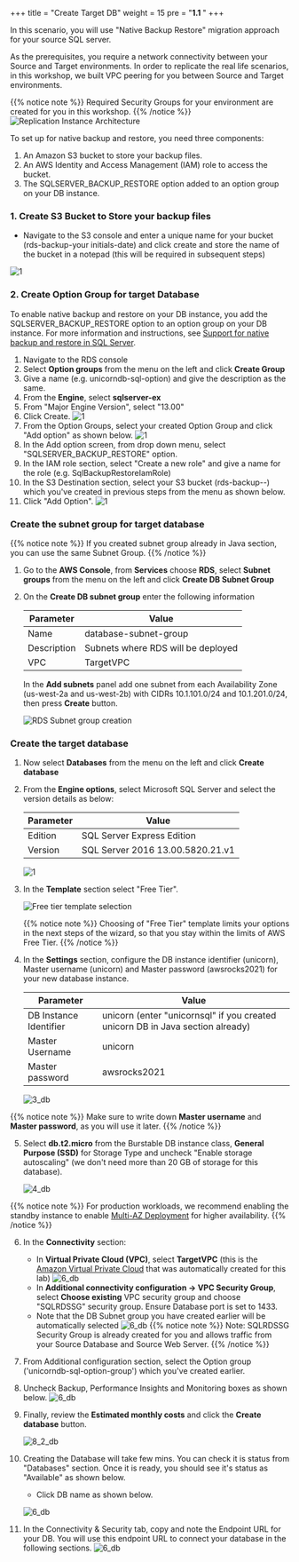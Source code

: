 +++
title = "Create Target DB"
weight = 15
pre = "<b>1.1 </b>"
+++


In this scenario, you will use "Native Backup Restore" migration approach for your source SQL server.

As the prerequisites, you require a network connectivity between your Source and Target environments.
In order to replicate the real life scenarios, in this workshop, we built VPC peering for you between Source and Target environments.

{{% notice note %}}
Required Security Groups for your environment are created for you in this workshop.
{{% /notice %}}
![Replication Instance Architecture](/db-mig/vpc-peering.png)

To set up for native backup and restore, you need three components:

1. An Amazon S3 bucket to store your backup files.
2. An AWS Identity and Access Management (IAM) role to access the bucket.
3. The SQLSERVER_BACKUP_RESTORE option added to an option group on your DB instance.

### 1. Create S3 Bucket to Store your backup files

- Navigate to the S3 console and enter a unique name for your bucket (rds-backup-your initials-date) and click create and store the name of the bucket in a notepad (this will be required in subsequent steps)

 ![1](/db-mig/net-create-s3-rds.png)

### 2. Create Option Group for target Database

To enable native backup and restore on your DB instance, you add the SQLSERVER_BACKUP_RESTORE option to an option group on your DB instance. For more information and instructions, see <a href="https://docs.aws.amazon.com/AmazonRDS/latest/UserGuide/Appendix.SQLServer.Options.BackupRestore.html" target="_blank">Support for native backup and restore in SQL Server</a>.

1. Navigate to the RDS console
2. Select **Option groups** from the menu on the left and click **Create Group**
3. Give a name (e.g. unicorndb-sql-option) and give the description as the same.
4. From the **Engine**, select **sqlserver-ex**
5. From "Major Engine Version", select "13.00"
6. Click Create.
    ![1](/db-mig/net-option-1.png)
7. From the Option Groups, select your created Option Group and click "Add option" as shown below.
    ![1](/db-mig/net-option-2.png)
8. In the Add option screen, from drop down menu, select "SQLSERVER_BACKUP_RESTORE" option.
9. In the IAM role section, select "Create a new role" and give a name for the role (e.g. SqlBackupRestoreIamRole)
10. In the S3 Destination section,  select your S3 bucket (rds-backup--) which you've created in previous steps from the menu as shown below.
11. Click "Add Option".
    ![1](/db-mig/net-option-3.png)

### Create the subnet group for target database

{{% notice note %}}
If you created subnet group already in Java section, you can use the same Subnet Group.
{{% /notice %}}

1. Go to the **AWS Console**, from **Services** choose **RDS**, select **Subnet groups** from the menu on the left and click **Create DB Subnet Group**

2. On the **Create DB subnet group** enter the following information

    | Parameter           | Value                    |
    | ------------------- | ------------------------ |
    | Name                | database-subnet-group     |
    | Description         | Subnets where RDS will be deployed |
    | VPC      | TargetVPC            |

    In the **Add subnets** panel add one subnet from each Availability Zone (us-west-2a and us-west-2b) with CIDRs 10.1.101.0/24 and 10.1.201.0/24, then press **Create** button.

    ![RDS Subnet group creation](/db-mig/net-db-subnet-group.png)

### Create the target database

1. Now select **Databases** from the menu on the left and click **Create database**

2. From the **Engine options**, select Microsoft SQL Server and select the version details as below:

    | Parameter           | Value                    |
    | ------------------- | ------------------------ |
    | Edition                | SQL Server Express Edition     |
    | Version         | SQL Server 2016 13.00.5820.21.v1 |

    ![1](/db-mig/net-create-db-1.png)

3. In the **Template** section select "Free Tier".

    ![Free tier template selection](/db-mig/db-template.png)

    {{% notice note %}}
Choosing of "Free Tier" template limits your options in the next steps of the wizard, so that you stay within the limits of AWS Free Tier.
{{% /notice %}}

4. In the **Settings** section, configure the DB instance identifier (unicorn), Master username (unicorn) and Master password (awsrocks2021) for your new database instance.

    | Parameter           | Value                    |
    | ------------------- | ------------------------ |
    | DB Instance Identifier                | unicorn (enter "unicornsql" if you created unicorn DB in Java section already)     |
    | Master Username         | unicorn |
    | Master password         | awsrocks2021 |

    ![3_db](/db-mig/db-create-2.png)

{{% notice note %}}
Make sure to write down **Master username** and **Master password**, as you will use it later.
{{% /notice %}}

5. Select **db.t2.micro** from the Burstable DB instance class,  **General Purpose (SSD)** for Storage Type and uncheck "Enable storage autoscaling" (we don't need more than 20 GB of storage for this database).

    ![4_db](/db-mig/4_db.png)

{{% notice note %}}
For production workloads, we recommend enabling the standby instance to enable <a href="https://docs.aws.amazon.com/AmazonRDS/latest/UserGuide/Concepts.MultiAZ.html" target="_blank">Multi-AZ Deployment</a> for higher availability.
{{% /notice %}}

6. In the **Connectivity** section:
    - In **Virtual Private Cloud (VPC)**, select **TargetVPC** (this is the <a href="https://aws.amazon.com/vpc/" target="_blank">Amazon Virtual Private Cloud</a> that was automatically created for this lab)
        ![6_db](/db-mig/db-create-3.png)
    - In **Additional connectivity configuration -> VPC Security Group**, select **Choose existing** VPC security group and choose "SQLRDSSG" security group.
        Ensure Database port is set to 1433.
    - Note that the DB Subnet group you have created earlier will be automatically selected
        ![6_db](/db-mig/net-create-db-2.png)
{{% notice note %}}
Note: SQLRDSSG Security Group is already created for you and allows traffic from your Source Database and Source Web Server.
{{% /notice %}}
7. From Additional configuration section,  select the Option group ('unicorndb-sql-option-group') which you've created earlier.
8. Uncheck Backup, Performance Insights and Monitoring boxes as shown below.
   ![6_db](/db-mig/net-create-db-3.png)

9. Finally, review the **Estimated monthly costs** and click the **Create database** button.

   ![8_2_db](/db-mig/8_2_db.png)

10. Creating the Database will take few mins. You can check it is status from "Databases" section. Once it is ready, you should see it's status as "Available" as shown below.
    - Click DB name as shown below.

    ![6_db](/db-mig/net-create-db-4.png)

11. In the Connectivity & Security tab, copy and note the Endpoint URL for your DB. You will use this endpoint URL to connect your database in the following sections.
   ![6_db](/db-mig/net-create-db-5.png)
